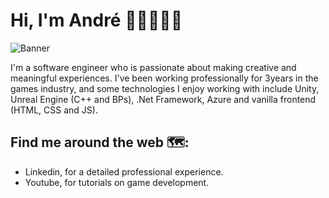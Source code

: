 # Hi, I'm André 👋🏽👨🏽‍💻

![Banner](https://user-images.githubusercontent.com/60711778/220663129-59123f35-92bc-41ae-88c2-27343cc0be31.png)

I'm a software engineer who is passionate about making creative and meaningful experiences. I've been working professionally for 3years in the games industry, and some technologies I enjoy working with include Unity, Unreal Engine (C++ and BPs), .Net Framework, Azure and vanilla frontend (HTML, CSS and JS). 

## Find me around the web 🗺️:
- Linkedin, for a detailed professional experience.
- Youtube, for tutorials on game development. 
